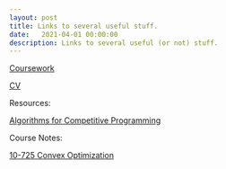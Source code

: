 ```yaml
---
layout: post
title: Links to several useful stuff.
date:   2021-04-01 00:00:00
description: Links to several useful (or not) stuff.
---
```


[Coursework](https://panyan7.github.io/blog/2021/courses/)

[CV](https://panyan7.github.io/cv/)

Resources:

[Algorithms for Competitive Programming](https://panyan7.github.io/projects/algorithm/)

Course Notes:

[10-725 Convex Optimization](https://panyan7.github.io/blog/2021/convexnotes/)

